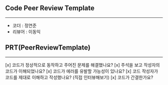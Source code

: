 ## Code Peer Review Template
---
* 코더 : 정연준
* 리뷰어 : 이동익


## PRT(PeerReviewTemplate)
---
[x] 코드가 정상적으로 동작하고 주어진 문제를 해결했나요?
[x] 주석을 보고 작성자의 코드가 이해되었나요?
[x] 코드가 에러를 유발할 가능성이 있나요?
[x] 코드 작성자가 코드를 제대로 이해하고 작성했나요? (직접 인터뷰해보기)
[x] 코드가 간결한가요?

